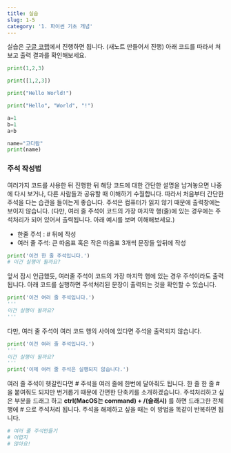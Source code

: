 ```yaml
---
title: 실습
slug: 1-5
category: '1. 파이썬 기초 개념'
---
```


실습은 [구글 코랩](https://colab.research.google.com/)에서 진행하면 됩니다. (새노트 만들어서 진행) 아래 코드를 따라서 쳐보고 출력 결과를 확인해보세요. 
```python
print(1,2,3)
```
```python
print([1,2,3])
```
```python
print("Hello World!")
```
```python
print("Hello", "World", "!")
```
```python
a=1
b=1
a+b
```
```python
name="고다람"
print(name)
```

### 주석 작성법
여러가지 코드를 사용한 뒤 진행한 뒤 해당 코드에 대한 간단한 설명을 남겨놓으면 나중에 다시 보거나, 다른 사람들과 공유할 때 이해하기 수월합니다. 따라서 처음부터 간단한 주석을 다는 습관을 들이는게 좋습니다. 주석은 컴퓨터가 읽지 않기 때문에 출력창에는 보이지 않습니다. (다만, 여러 줄 주석이 코드의 가장 마지막 행(줄)에 있는 경우에는 주석처리가 되어 있어서 출력됩니다. 아래 예시를 보며 이해해보세요.)

* 한줄 주석 : # 뒤에 작성
* 여러 줄 주석: 큰 따옴표 혹은 작은 따옴표 3개씩 문장들 앞뒤에 작성

```python
print('이건 한 줄 주석입니다.')
# 이건 실행이 될까요?
```
앞서 잠시 언급했듯, 여러줄 주석이 코드의 가장 마지막 행에 있는 경우 주석이라도 출력됩니다. 아래 코드를 실행하면 주석처리된 문장이 출력되는 것을 확인할 수 있습니다.
```python 
print('이건 여러 줄 주석입니다.')
'''
이건 실행이 될까요?
'''
```
다만, 여러 줄 주석이 여러 코드 행의 사이에 있다면 주석을 출력되지 않습니다. 
```python
print('이건 여러 줄 주석입니다.')
'''
이건 실행이 될까요?
'''
print('이제 여러 줄 주석은 실행되지 않습니다.')
```

여러 줄 주석이 헷갈린다면 # 주석을 여러 줄에 한번에 달아줘도 됩니다. 한 줄 한 줄 #을 붙여줘도 되지만 번거롭기 때문에 간편한 단축키를 소개하겠습니다. 주석처리하고 싶은 부분을 드래그 하고 __ctrl(MacOS는 command) + /(슬래시)__ 를 하면 드래그한 전체 행에 # 으로 주석처리 됩니다. 주석을 해제하고 싶을 때는 이 방법을 똑같이 반복하면 됩니다. 
```python
# 여러 줄 주석만들기
# 어렵지
# 않아요!
```
